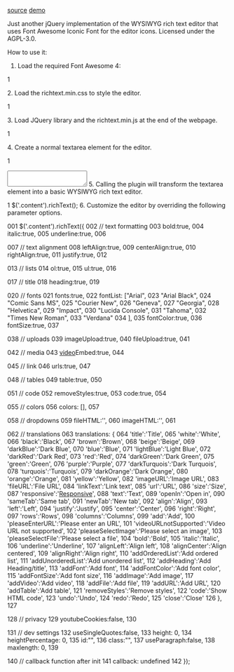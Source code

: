 [source](https://www.jqueryscript.net/text/Rich-Text-Editor-jQuery-RichText.html)
[demo](https://www.jqueryscript.net/demo/Rich-Text-Editor-jQuery-RichText/)

Just another jQuery implementation of the WYSIWYG rich text editor that uses Font Awesome Iconic Font for the editor icons. Licensed under the AGPL-3.0.

How to use it:

1. Load the required Font Awesome 4:

1

<link rel="stylesheet" href="//netdna.bootstrapcdn.com/font-awesome/4.7.0/css/font-awesome.min.css">
2. Load the richtext.min.css to style the editor.

1

<link rel="stylesheet" href="richtext.min.css">
3. Load JQuery library and the richtext.min.js at the end of the webpage.

1

<link rel="stylesheet" href="richtext.min.css">
4. Create a normal textarea element for the editor.

1
<textarea class="content" name="example"></textarea> 5. Calling the plugin will transform the textarea element into a basic WYSIWYG rich text editor.

1
$('.content').richText(); 6. Customize the editor by overriding the following parameter options.

001
$('.content').richText({
002
// text formatting
003
bold:true,
004
italic:true,
005
underline:true,
006

007
// text alignment
008
leftAlign:true,
009
centerAlign:true,
010
rightAlign:true,
011
justify:true,
012

013
// lists
014
ol:true,
015
ul:true,
016

017
// title
018
heading:true,
019

020
// fonts
021
fonts:true,
022
fontList: ["Arial",
023
"Arial Black",
024
"Comic Sans MS",
025
"Courier New",
026
"Geneva",
027
"Georgia",
028
"Helvetica",
029
"Impact",
030
"Lucida Console",
031
"Tahoma",
032
"Times New Roman",
033
"Verdana"
034
],
035
fontColor:true,
036
fontSize:true,
037

038
// uploads
039
imageUpload:true,
040
fileUpload:true,
041

042
// media
043
<a href="https://www.jqueryscript.net/tags.php?/video/">video</a>Embed:true,
044

045
// link
046
urls:true,
047

048
// tables
049
table:true,
050

051
// code
052
removeStyles:true,
053
code:true,
054

055
// colors
056
colors: [],
057

058
// dropdowns
059
fileHTML:'',
060
imageHTML:'',
061

062
// translations
063
translations: {
064
'title':'Title',
065
'white':'White',
066
'black':'Black',
067
'brown':'Brown',
068
'beige':'Beige',
069
'darkBlue':'Dark Blue',
070
'blue':'Blue',
071
'lightBlue':'Light Blue',
072
'darkRed':'Dark Red',
073
'red':'Red',
074
'darkGreen':'Dark Green',
075
'green':'Green',
076
'purple':'Purple',
077
'darkTurquois':'Dark Turquois',
078
'turquois':'Turquois',
079
'darkOrange':'Dark Orange',
080
'orange':'Orange',
081
'yellow':'Yellow',
082
'imageURL':'Image URL',
083
'fileURL':'File URL',
084
'linkText':'Link text',
085
'url':'URL',
086
'size':'Size',
087
'responsive':'<a href="https://www.jqueryscript.net/tags.php?/Responsive/">Responsive</a>',
088
'text':'Text',
089
'openIn':'Open in',
090
'sameTab':'Same tab',
091
'newTab':'New tab',
092
'align':'Align',
093
'left':'Left',
094
'justify':'Justify',
095
'center':'Center',
096
'right':'Right',
097
'rows':'Rows',
098
'columns':'Columns',
099
'add':'Add',
100
'pleaseEnterURL':'Please enter an URL',
101
'videoURLnotSupported':'Video URL not supported',
102
'pleaseSelectImage':'Please select an image',
103
'pleaseSelectFile':'Please select a file',
104
'bold':'Bold',
105
'italic':'Italic',
106
'underline':'Underline',
107
'alignLeft':'Align left',
108
'alignCenter':'Align centered',
109
'alignRight':'Align right',
110
'addOrderedList':'Add ordered list',
111
'addUnorderedList':'Add unordered list',
112
'addHeading':'Add Heading/title',
113
'addFont':'Add font',
114
'addFontColor':'Add font color',
115
'addFontSize':'Add font size',
116
'addImage':'Add image',
117
'addVideo':'Add video',
118
'addFile':'Add file',
119
'addURL':'Add URL',
120
'addTable':'Add table',
121
'removeStyles':'Remove styles',
122
'code':'Show HTML code',
123
'undo':'Undo',
124
'redo':'Redo',
125
'close':'Close'
126
},
127

128
// privacy
129
youtubeCookies:false,
130

131
// dev settings
132
useSingleQuotes:false,
133
height: 0,
134
heightPercentage: 0,
135
id:"",
136
class:"",
137
useParagraph:false,
138
maxlength: 0,
139

140
// callback function after init
141
callback: undefined
142
});
